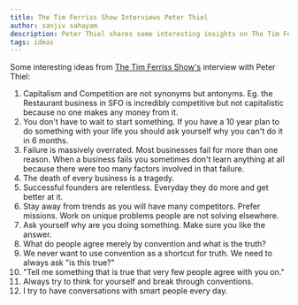 ```yaml
---
title: The Tim Ferriss Show Interviews Peter Thiel
author: sanjiv sahayam
description: Peter Thiel shares some interesting insights on The Tim Ferriss Show.
tags: ideas
---
```


Some interesting ideas from [The Tim Ferriss Show's](http://fourhourworkweek.com/blog) interview with Peter Thiel:

1. Capitalism and Competition are not synonyms but antonyms. Eg. the Restaurant business in SFO is incredibly competitive but not capitalistic because no one makes any money from it.
2. You don't have to wait to start something. If you have a 10 year plan to do something with your life you should ask yourself why you can't do it in 6 months.
3. Failure is massively overrated. Most businesses fail for more than one reason. When a business fails you sometimes don't learn anything at all because there were too many factors involved in that failure.
4. The death of every business is a tragedy.
5. Successful founders are relentless. Everyday they do more and get better at it.
6. Stay away from trends as you will have many competitors. Prefer missions. Work on unique problems people are not solving elsewhere.
7. Ask yourself why are you doing something. Make sure you like the answer.
8. What do people agree merely by convention and what is the truth?
9. We never want to use convention as a shortcut for truth. We need to always ask "is this true?"
10. "Tell me something that is true that very few people agree with you on."
11. Always try to think for yourself and break through conventions.
12. I try to have conversations with smart people every day.